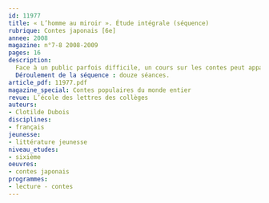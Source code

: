 ```yaml
---
id: 11977
title: « L’homme au miroir ». Étude intégrale (séquence)
rubrique: Contes japonais [6e]
annee: 2008
magazine: n°7-8 2008-2009
pages: 16
description: 
  Face à un public parfois difficile, un cours sur les contes peut apparaître comme une redite de thèmes et de personnages bien connus. Et si les « contes d’ailleurs » étaient la solution ? S’ils apportaient la distance nécessaire aux élèves pour réinvestir ce genre littéraire d’une certaine curiosité ? Cet article propose d’évoquer un pays dont aucun élève, peut-être, ne serait originaire. Le Japon, par exemple. Un pays d’Extrême-Orient, gage de dépaysement total, mais, grâce aux mangas, pas totalement inconnu des jeunes adolescents...
  Déroulement de la séquence : douze séances.
article_pdf: 11977.pdf
magazine_special: Contes populaires du monde entier
revue: L’école des lettres des collèges
auteurs:
- Clotilde Dubois
disciplines:
- français
jeunesse:
- littérature jeunesse
niveau_etudes:
- sixième
oeuvres:
- contes japonais
programmes:
- lecture - contes
---
```

